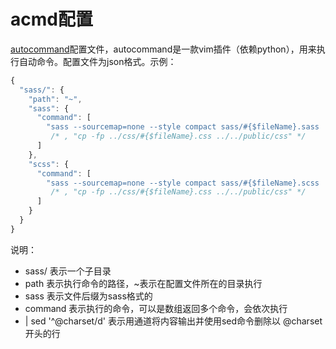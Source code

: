# acmd配置
[autocommand](https://github.com/thinkjs/autocommand)配置文件，autocommand是一款vim插件（依赖python），用来执行自动命令。配置文件为json格式。示例：

```javascript
{
  "sass/": {
    "path": "~",
    "sass": {
      "command": [
        "sass --sourcemap=none --style compact sass/#{$fileName}.sass | sed '/^@charset/d' > ../html/css/#{$fileName}.css"
         /* , "cp -fp ../css/#{$fileName}.css ../../public/css" */
      ]
    },
    "scss": {
      "command": [
        "sass --sourcemap=none --style compact sass/#{$fileName}.scss | sed '/^@charset/d' > ../html/css/#{$fileName}.css"
         /* , "cp -fp ../css/#{$fileName}.css ../../public/css" */
      ]
    }
  }
} 
```

说明：

- sass/ 表示一个子目录
- path 表示执行命令的路径，~表示在配置文件所在的目录执行
- sass 表示文件后缀为sass格式的
- command 表示执行的命令，可以是数组返回多个命令，会依次执行
- | sed '^@charset/d' 表示用通道将内容输出并使用sed命令删除以 @charset开头的行